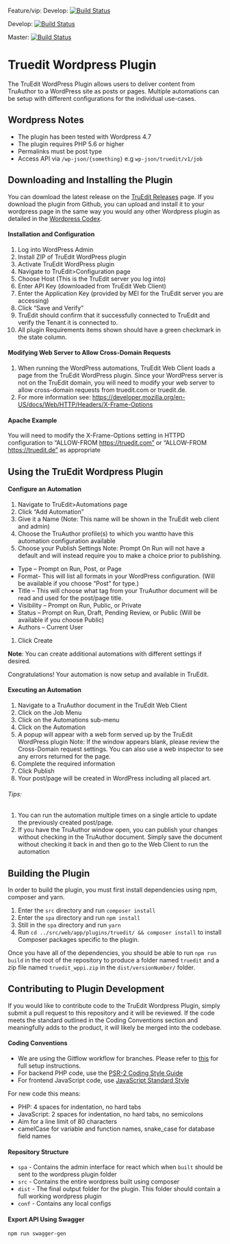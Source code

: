 Feature/vip: Develop: [![Build Status](https://jenkins.maned.com/buildStatus/icon?job=WPPI_Pipeline/feature/vip)](http://jenkins.maned.com/job/WPPI_Pipeline/job/feature/vip)

Develop: [![Build Status](https://jenkins.maned.com/buildStatus/icon?job=WPPI_Pipeline/develop)](http://jenkins.maned.com/job/WPPI_Pipeline/job/develop)

Master: [![Build Status](https://jenkins.maned.com/buildStatus/icon?job=WPPI_Pipeline/master)](http://jenkins.maned.com/job/WPPI_Pipeline/job/master)

# Truedit Wordpress Plugin

The TruEdit WordPress Plugin allows users to deliver content from TruAuthor to a WordPress site as posts or pages. Multiple automations can be setup with different configurations for the individual use-cases.

## Wordpress Notes
- The plugin has been tested with Wordpress 4.7
- The plugin requires PHP 5.6 or higher
- Permalinks must be post type
- Access API via `/wp-json/{something}` e.g `wp-json/truedit/v1/job`

## Downloading and Installing the Plugin
You can download the latest release on the [TruEdit Releases](https://github.com/truedit/tewppi/releases) page. If you download the plugin from Github, you can upload and install it to your wordpress page in the same way you would any other Wordpress plugin as detailed in the [Wordpress Codex](https://codex.wordpress.org/Plugins_Add_New_Screen).

#### Installation and Configuration
1. Log into WordPress Admin
1. Install ZIP of TruEdit WordPress plugin
1. Activate TruEdit WordPress plugin
1. Navigate to TruEdit>Configuration page
1. Choose Host (This is the TruEdit server you log into)
1. Enter API Key (downloaded from TruEdit Web Client)
1. Enter the Application Key (provided by MEI for the TruEdit server you are accessing)
1. Click “Save and Verify”
1. TruEdit should confirm that it successfully connected to TruEdit and verify the Tenant it is connected to.
1. All plugin Requirements items shown should have a green checkmark in the state column.

#### Modifying Web Server to Allow Cross-Domain Requests
1. When running the WordPress automations, TruEdit Web Client loads a page from the TruEdit WordPress plugin. Since your WordPress server is not on the TruEdit domain, you will need to modify your web server to allow cross-domain requests from truedit.com or truedit.de.
2. For more information see: https://developer.mozilla.org/en-US/docs/Web/HTTP/Headers/X-Frame-Options

#### Apache Example
You will need to modify the X-Frame-Options setting in HTTPD configuration to “ALLOW-FROM https://truedit.com” or “ALLOW-FROM https://truedit.de” as appropriate

## Using the TruEdit Wordpress Plugin

#### Configure an Automation
1. Navigate to TruEdit>Automations page
1. Click “Add Automation”
1. Give it a Name (Note: This name will be shown in the TruEdit web client and admin)
1. Choose the TruAuthor profile(s) to which you wantto have this automation configuration available
1. Choose your Publish Settings
Note: Prompt On Run will not have a default and will instead require you to make a choice prior to publishing.
  - Type – Prompt on Run, Post, or Page
  - Format- This will list all formats in your WordPress configuration. (Will be available if you choose “Post” for type.)
  - Title – This will choose what tag from your TruAuthor document will be read and used for the post/page title.
  - Visibility – Prompt on Run, Public, or Private
  - Status – Prompt on Run, Draft, Pending Review, or Public (Will be available if you choose Public)
  - Authors – Current User
1. Click Create

**Note**: You can create additional automations with different settings if desired.

Congratulations! Your automation is now setup and available in TruEdit.

#### Executing an Automation

1. Navigate to a TruAuthor document in the TruEdit Web Client
1. Click on the Job Menu
1. Click on the Automations sub-menu
1. Click on the Automation
1. A popup will appear with a web form served up by the TruEdit WordPress plugin
Note: If the window appears blank, please review the Cross-Domain request settings. You can also use a web inspector to see any errors returned for the page.
1. Complete the required information
1. Click Publish
1. Your post/page will be created in WordPress including all placed art.

###### Tips:
1. You can run the automation multiple times on a single article to update the previously created post/page.
1. If you have the TruAuthor window open, you can publish your changes without checking in the TruAuthor document. Simply save the document without checking it back in and then go to the Web Client to run the automation

## Building the Plugin
In order to build the plugin, you must first install dependencies using npm, composer and yarn.

1. Enter the `src` directory and run `composer install`
1. Enter the `spa` directory and run `npm install`
1. Still in the `spa` directory and run `yarn`
1. Run `cd ../src/web/app/plugins/truedit/ && composer install` to install Composer
   packages specific to the plugin.

Once you have all of the dependencies, you should be able to run `npm run build` in the root of the repository to produce a folder named `truedit` and a zip file named `truedit_wppi.zip` in the `dist/versionNumber/` folder.

## Contributing to Plugin Development
If you would like to contribute code to the TruEdit Wordpress Plugin, simply submit a pull request to this repository and it will be reviewed. If the code meets the standard outlined in the Coding Conventions section and meaningfully adds to the product, it will likely be merged into the codebase.

#### Coding Conventions

- We are using the Gitflow workflow for branches. Please refer to
  [this](https://bitbucket.org/snippets/qkservices/xRxRX) for full setup
  instructions.
- For backend PHP code, use the
  [PSR-2 Coding Style Guide](http://www.php-fig.org/psr/psr-2/)
- For frontend JavaScript code, use
  [JavaScript Standard Style](http://standardjs.com)

For new code this means:

- PHP: 4 spaces for indentation, no hard tabs
- JavaScript: 2 spaces for indentation, no hard tabs, no semicolons
- Aim for a line limit of 80 characters
- camelCase for variable and function names, snake_case for database field names

#### Repository Structure
- `spa` - Contains the admin interface for react which when `built` should be sent to the wordpress plugin folder
- `src` - Contains the entire wordpress built using composer
- `dist` - The final output folder for the plugin. This folder should contain a full working wordpress plugin
- `conf` - Contains any local configs

#### Export API Using Swagger
`npm run swagger-gen`
